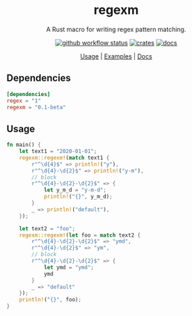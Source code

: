 <div align="center">

 # regexm
 
 A Rust macro for writing regex pattern matching.

 [![github workflow status](https://img.shields.io/github/workflow/status/TaKO8Ki/regexm/CI/main)](https://github.com/TaKO8Ki/regexm/actions) [![crates](https://img.shields.io/crates/v/regexm.svg?logo=rust)](https://crates.io/crates/regexm) [![docs](https://img.shields.io/badge/docs-regexm-8da0cb?labelColor=555555&logo=rust)](https://docs.rs/regexm)

 [Usage](##Usage) | [Examples](examples) | [Docs](https://docs.rs/regexm)

</div>

## Dependencies

```toml
[dependencies]
regex = "1"
regexm = "0.1-beta"
```

## Usage

```rust
fn main() {
    let text1 = "2020-01-01";
    regexm::regexm!(match text1 {
        r"^\d{4}$" => println!("y"),
        r"^\d{4}-\d{2}$" => println!("y-m"),
        // block
        r"^\d{4}-\d{2}-\d{2}$" => {
            let y_m_d = "y-m-d";
            println!("{}", y_m_d);
        }
        _ => println!("default"),
    });

    let text2 = "foo";
    regexm::regexm!(let foo = match text2 {
        r"^\d{4}-\d{2}-\d{2}$" => "ymd",
        r"^\d{4}-\d{2}$" => "ym",
        // block
        r"^\d{4}-\d{2}-\d{2}$" => {
            let ymd = "ymd";
            ymd
        }
        _ => "default"
    });
    println!("{}", foo);
}
```
